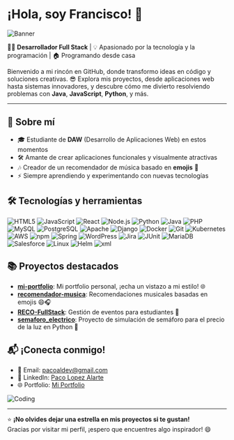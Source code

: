 # ¡Hola, soy Francisco! 🚀

![Banner](https://media.giphy.com/media/hvRJCLFzcasrR4ia7z/giphy.gif)

👨‍💻 **Desarrollador Full Stack** | 💡 Apasionado por la tecnología y la programación | 🏠 Programando desde casa

Bienvenido a mi rincón en GitHub, donde transformo ideas en código y soluciones creativas. 😎 Explora mis proyectos, desde aplicaciones web hasta sistemas innovadores, y descubre cómo me divierto resolviendo problemas con **Java**, **JavaScript**, **Python**, y más.

---

## 🌟 Sobre mí
- 🎓 Estudiante de **DAW** (Desarrollo de Aplicaciones Web) en estos momentos
- 🛠️ Amante de crear aplicaciones funcionales y visualmente atractivas
- 🎶 Creador de un recomendador de música basado en **emojis** 🎵
- ⚡ Siempre aprendiendo y experimentando con nuevas tecnologías

## 🛠️ Tecnologías y herramientas
![HTML5](https://img.shields.io/badge/-HTML5-E34F26?style=flat-square&logo=html5)
![JavaScript](https://img.shields.io/badge/-JavaScript-F7DF1E?style=flat-square&logo=javascript)
![React](https://img.shields.io/badge/-React-61DAFB?style=flat-square&logo=react)
![Node.js](https://img.shields.io/badge/-Node.js-43853D?style=flat-square&logo=node.js)
![Python](https://img.shields.io/badge/-Python-3776AB?style=flat-square&logo=python)
![Java](https://img.shields.io/badge/-Java-007396?style=flat-square&logo=java)
![PHP](https://img.shields.io/badge/-PHP-777BB4?style=flat-square&logo=php)
![MySQL](https://img.shields.io/badge/-MySQL-4479A1?style=flat-square&logo=mysql)
![PostgreSQL](https://img.shields.io/badge/-PostgreSQL-336791?style=flat-square)
![Apache](https://img.shields.io/badge/-Apache-1A1A1A?style=flat-square&logo=apache)
![Django](https://img.shields.io/badge/-Django-092E20?style=flat-square&logo=django)
![Docker](https://img.shields.io/badge/-Docker-2496ED?style=flat-square&logo=docker)
![Git](https://img.shields.io/badge/-Git-F05032?style=flat-square&logo=git)
![Kubernetes](https://img.shields.io/badge/-Kubernetes-326CE5?style=flat-square&logo=kubernetes)
![AWS](https://img.shields.io/badge/-AWS-FF9900?style=flat-square&logo=amazon-aws)
![npm](https://img.shields.io/badge/-npm-CB3837?style=flat-square&logo=npm)
![Spring](https://img.shields.io/badge/-Spring-6DB33F?style=flat-square&logo=spring)
![WordPress](https://img.shields.io/badge/-WordPress-21759B?style=flat-square&logo=wordpress)
![Jira](https://img.shields.io/badge/-Jira-0052CC?style=flat-square&logo=jira)
![JUnit](https://img.shields.io/badge/-JUnit-25A162?style=flat-square)
![MariaDB](https://img.shields.io/badge/-MariaDB-003545?style=flat-square)
![Salesforce](https://img.shields.io/badge/-Salesforce-00A1E0?style=flat-square)
![Linux](https://img.shields.io/badge/-Linux-FCC624?style=flat-square&logo=linux)
![Helm](https://img.shields.io/badge/-Helm-0F1689?style=flat-square)
![xml](https://img.shields.io/badge/-XML-000000?style=flat-square)

## 📚 Proyectos destacados
- **[mi-portfolio](https://github.com/Fralopala2/mi-portfolio)**: Mi portfolio personal, ¡echa un vistazo a mi estilo! 🌐
- **[recomendador-musica](https://github.com/Fralopala2/recomendador-musica)**: Recomendaciones musicales basadas en emojis 😄🎧
- **[RECO-FullStack](https://github.com/Fralopala2/RECO-FullStack)**: Gestión de eventos para estudiantes 📅
- **[semaforo_electrico](https://github.com/Fralopala2/semaforo_electrico)**: Proyecto de simulación de semáforo para el precio de la luz en Python 🚦

## 📬 ¡Conecta conmigo!
- 📧 Email: [pacoaldev@gmail.com](mailto:pacoaldev@gmail.com)
- 💼 LinkedIn: [Paco Lopez Alarte](https://www.linkedin.com/in/fmlalinked)
- 🌐 Portfolio: [Mi Portfolio](https://github.com/Fralopala2/mi-portfolio)

![Coding](https://fralopala2.github.io/mi-portfolio/images/willy%20wonka%20logo.png)

---

⭐ **¡No olvides dejar una estrella en mis proyectos si te gustan!**  
Gracias por visitar mi perfil, ¡espero que encuentres algo inspirador! 😄
